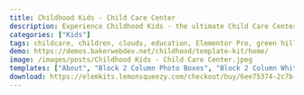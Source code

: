 ```yaml
---
title: Childhood Kids - Child Care Center
description: Experience Childhood Kids - the ultimate Child Care Center Elementor Template Kit. Immerse in effortless design with our comprehensive package. Thoughtfully designed, this kit offers customizable templates to seamlessly showcase your child care services online. Highlight programs, engage parents, and captivate your audience interactively. Childhood Kids unlocks boundless design potential, harnessing Elementor's user-friendly interface. Elevate your child care center's website with Childhood Kids, where modern design harmonizes with intuitive functionality. Begin your journey of creativity and professionalism - secure your Childhood Kids Template Kit today.
categories: ["Kids"]
tags: childcare, children, clouds, education, Elementor Pro, green hills, illustrations, kids, kids playing, school, sun, template kit, trees
demo: https://demos.bakerwebdev.net/childhood/template-kit/home/
image: /images/posts/Childhood Kids - Child Care Center.jpeg
templates: ["About", "Block 2 Column Photo Boxes", "Block 2 Column White Info And Blob Image Left", "Block 2 Column White Text Box Blob Image", "Block 3 Articles", "Block 3 Boxes Image Icons", "Block Alternating Photo Rows", "Block Blog Posts Pro", "Block Brown Section Text Box And Slideshow Blob", "Block Call To Action Button", "Block Call To Action Photo Background", "Block Contact Details And Quick Links", "Block Contact Info And Form", "Block Counter With Photo Blob", "Block Facilities Photo Layout With Captions", "Block Faq Accordion", "Block Footer", "Block Full Width Map", "Block Management 2 Column", "Block Map Boxed", "Block Photo Carousel", "Block Progress Bars With Photo Blob Brown", "Block Service Icon Boxes", "Block Single Testimonial 3 Column", "Block Staff 3 Column", "Block Testimonial Carousel Pro", "Block Thumb Services", "Block Time Table", "Block Video", "Block Woo Commerce Products", "Blog Archive", "Blog Single", "Contact Pro", "Contact", "Footer Pro", "Global", "Header Pro Archive Title", "Header Pro", "Home Pro", "Home", "More", "Services", "Woo Commerce Product Archive", "Woo Commerce Single Product"]
download: https://elemkits.lemonsqueezy.com/checkout/buy/6ee75374-2c7b-47f6-a629-58478970ae52
---
```

